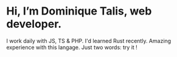 # Hi, I’m Dominique Talis, web developer.
I work daily with JS, TS & PHP.
I'd learned Rust recently. Amazing experience with this langage. Just two words: try it !
